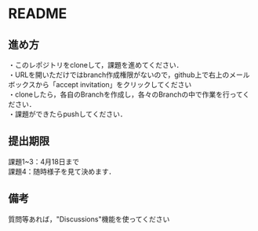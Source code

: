 # README
## 進め方
・このレポジトリをcloneして，課題を進めてください．\
・URLを開いただけではbranch作成権限がないので，github上で右上のメールボックスから「accept invitation」をクリックしてください\
・cloneしたら，各自のBranchを作成し，各々のBranchの中で作業を行ってください．\
・課題ができたらpushしてください．

## 提出期限
課題1~3：4月18日まで\
課題4：随時様子を見て決めます．

## 備考
質問等あれば，"Discussions"機能を使ってください